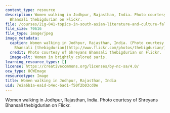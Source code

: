 ```yaml
---
content_type: resource
description: Women walking in Jodhpur, Rajasthan, India. Photo courtesy of Shreyans
  Bhansali thebigdurian on Flickr.
file: /courses/21g-041-topics-in-south-asian-literature-and-culture-fall-2004/7e2a6b1aea1db4ec6ad1f50f2b03cd0e_21g-041f04.jpg
file_size: 70616
file_type: image/jpeg
image_metadata:
  caption: Women walking in Jodhpur, Rajasthan, India. (Photo courtesy of Shreyans
    Bhansali [thebigdurian](http://www.flickr.com/photos/thebigdurian/) on Flickr.)
  credit: Photo courtesy of Shreyans Bhansali thebigdurian on Flickr.
  image-alt: Women in brightly colored saris.
learning_resource_types: []
license: https://creativecommons.org/licenses/by-nc-sa/4.0/
ocw_type: OCWImage
resourcetype: Image
title: Women walking in Jodhpur, Rajasthan, India
uid: 7e2a6b1a-ea1d-b4ec-6ad1-f50f2b03cd0e
---
```

Women walking in Jodhpur, Rajasthan, India. Photo courtesy of Shreyans Bhansali thebigdurian on Flickr.